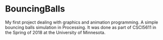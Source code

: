 # BouncingBalls

My first project dealing with graphics and animation programming. A simple bouncing balls simulation in Processing. It was done as
part of CSCI5611 in the Spring of 2018 at the University of Minnesota.
